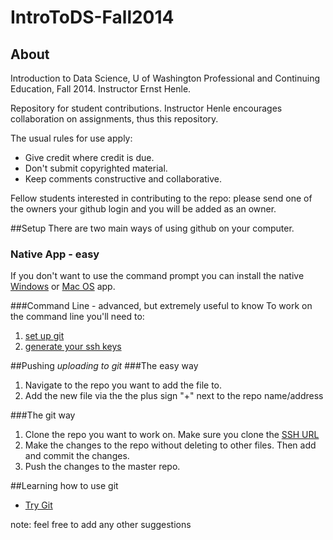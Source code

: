 IntroToDS-Fall2014
==================

## About
Introduction to Data Science, U of Washington Professional and Continuing Education, Fall 2014. Instructor Ernst Henle.

Repository for student contributions. Instructor Henle encourages collaboration on assignments, thus this repository.

The usual rules for use apply:

* Give credit where credit is due.
* Don't submit copyrighted material.
* Keep comments constructive and collaborative.

Fellow students interested in contributing to the repo: please send one of the owners your github login and you will be added as an owner.

##Setup
There are two main ways of using github on your computer.
### Native App - easy
If you don't want to use the command prompt you can install the native [Windows](https://windows.github.com/) or [Mac OS](https://mac.github.com/) app.

###Command Line - advanced, but extremely useful to know
To work on the command line you'll need to:
1.  [set up git](https://help.github.com/articles/set-up-git/) 
2.  [generate your ssh keys](https://help.github.com/articles/generating-ssh-keys/)

##Pushing *uploading to git*
###The easy way
1.  Navigate to the repo you want to add the file to.
2.  Add the new file via the the plus sign "+" next to the repo name/address

###The git way
1.  Clone the repo you want to work on. Make sure you clone the [SSH URL](git@github.com:UWDataScience/IntroToDS-Fall2014.git)
2.  Make the changes to the repo without deleting to other files. Then add and commit the changes.
3.  Push the changes to the master repo. 

##Learning how to use git
*  [Try Git](https://try.github.io/levels/1/challenges/1)

note: feel free to add any other suggestions
